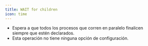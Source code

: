 ```yaml
---
title: WAIT for children
icon: time
---
```

* Espera a que todos los procesos que corren en paralelo finalicen siempre que estén declarados.
* Esta operación no tiene ninguna opción de configuración.

